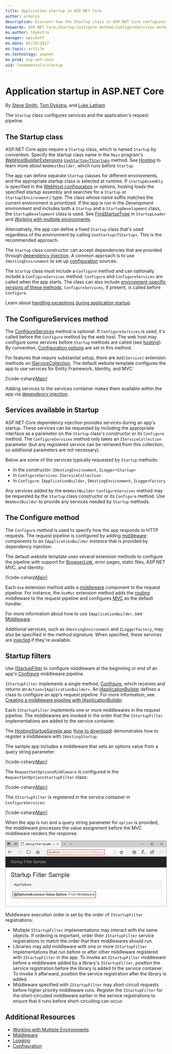 ```yaml
---
title: Application startup in ASP.NET Core
author: ardalis
description: Discover how the Startup class in ASP.NET Core configures services and the application's request pipeline. 
keywords: ASP.NET Core,Startup,Configure method,ConfigureServices method
ms.author: tdykstra
manager: wpickett
ms.date: 02/29/2017
ms.topic: article
ms.technology: aspnet
ms.prod: asp.net-core
uid: fundamentals/startup
---
```

# Application startup in ASP.NET Core

By [Steve Smith](https://ardalis.com), [Tom Dykstra](https://github.com/tdykstra), and [Luke Latham](https://github.com/guardrex)

The `Startup` class configures services and the application's request pipeline.

## The Startup class

ASP.NET Core apps require a `Startup` class, which is named `Startup` by convention. Specify the startup class name in the `Main` program's [WebHostBuilderExtensions](https://docs.microsoft.com/aspnet/core/api/microsoft.aspnetcore.hosting.webhostbuilderextensions) [`UseStartup<TStartup>`](https://docs.microsoft.com/aspnet/core/api/microsoft.aspnetcore.hosting.webhostbuilderextensions#Microsoft_AspNetCore_Hosting_WebHostBuilderExtensions_UseStartup__1_Microsoft_AspNetCore_Hosting_IWebHostBuilder_) method. See [Hosting](xref:fundamentals/hosting) to learn more about `WebHostBuilder`, which runs before `Startup`.

The app can define separate `Startup` classes for different environments, and the appropriate startup class is selected at runtime. If `startupAssembly` is specified in the [WebHost configuration](https://docs.microsoft.com/aspnet/core/fundamentals/hosting?tabs=aspnetcore2x#configuring-a-host) or options, hosting loads the specified startup assembly and searches for a `Startup` or `Startup[Environment]` type. The class whose name suffix matches the current environment is prioritized. If the app is run in the *Development* environment and includes both a `Startup` and a `StartupDevelopment` class, the `StartupDevelopment` class is used. See [FindStartupType](https://github.com/aspnet/Hosting/blob/rel/1.1.0/src/Microsoft.AspNetCore.Hosting/Internal/StartupLoader.cs) in `StartupLoader` and [Working with multiple environments](xref:fundamentals/environments#startup-conventions).

Alternatively, the app can define a fixed `Startup` class that's used regardless of the environment by calling `UseStartup<TStartup>`. This is the recommended approach.

The `Startup` class constructor can accept dependencies that are provided through [dependency injection](xref:fundamentals/dependency-injection). A common approach is to use `IHostingEnvironment` to set up [configuration](xref:fundamentals/configuration) sources.

The `Startup` class must include a `Configure` method and can optionally include a `ConfigureServices` method. `Configure` and `ConfigureServices` are called when the app starts. The class can also include [environment-specific versions of these methods](xref:fundamentals/environments#startup-conventions). `ConfigureServices`, if present, is called before `Configure`.

Learn about [handling exceptions during application startup](xref:fundamentals/error-handling#startup-exception-handling).

## The ConfigureServices method

The [ConfigureServices](https://docs.microsoft.com/aspnet/core/api/microsoft.aspnetcore.hosting.startupbase#Microsoft_AspNetCore_Hosting_StartupBase_ConfigureServices_Microsoft_Extensions_DependencyInjection_IServiceCollection_) method is optional. If `ConfigureServices` is used, it's called before the `Configure` method by the web host. The web host may configure some services before `Startup` methods are called (see [hosting](xref:fundamentals/hosting)). By convention, [Configuration options](xref:fundamentals/configuration) are set in this method.

For features that require substantial setup, there are `Add[Service]` extension methods on [IServiceCollection](https://docs.microsoft.com/aspnet/core/api/microsoft.extensions.dependencyinjection.iservicecollection). The default website template configures the app to use services for Entity Framework, Identity, and MVC:

[!code-csharp[Main](../common/samples/WebApplication1/Startup.cs?highlight=4,7,11&start=40&end=55)]

Adding services to the services container makes them available within the app via [dependency injection](xref:fundamentals/dependency-injection).

## Services available in Startup

ASP.NET Core dependency injection provides services during an app's startup. These services can be requested by including the appropriate interface as a parameter on the `Startup` class's constructor or its `Configure` method. The `ConfigureServices` method only takes an `IServiceCollection` parameter (but any registered service can be retrieved from this collection, so additional parameters are not necessary).

Below are some of the services typically requested by `Startup` methods:

* In the constructor: `IHostingEnvironment`, `ILogger<Startup>`
* In `ConfigureServices`: `IServiceCollection`
* In `Configure`: `IApplicationBuilder`, `IHostingEnvironment`, `ILoggerFactory`

Any services added by the `WebHostBuilder` `ConfigureServices` method may be requested by the `Startup` class constructor or its `Configure` method. Use `WebHostBuilder` to provide any services needed by `Startup` methods.

## The Configure method

The `Configure` method is used to specify how the app responds to HTTP requests. The request pipeline is configured by adding [middleware](xref:fundamentals/middleware) components to an `IApplicationBuilder` instance that is provided by dependency injection.

The default website template uses several extension methods to configure the pipeline with support for [BrowserLink](http://vswebessentials.com/features/browserlink), error pages, static files, ASP.NET MVC, and Identity:

[!code-csharp[Main](../common/samples/WebApplication1/Startup.cs?highlight=8,9,10,14,17,19,21&start=58&end=84)]

Each `Use` extension method adds a [middleware](xref:fundamentals/middleware) component to the request pipeline. For instance, the `UseMvc` extension method adds the [routing](xref:fundamentals/routing) middleware to the request pipeline and configures [MVC](xref:mvc/overview) as the default handler.

For more information about how to use `IApplicationBuilder`, see [Middleware](xref:fundamentals/middleware).

Additional services, such as `IHostingEnvironment` and `ILoggerFactory`, may also be specified in the method signature. When specified, these services are [injected](xref:fundamentals/dependency-injection) if they're available.

## Startup filters

Use [IStartupFilter](/dotnet/api/microsoft.aspnetcore.hosting.istartupfilter) to configure middleware at the beginning or end of an app's [Configure](#the-configure-method) middleware pipeline.

`IStartupFilter` implements a single method, [Configure](/dotnet/api/microsoft.aspnetcore.hosting.istartupfilter.configure), which receives and returns an `Action<IApplicationBuilder>`. An [IApplicationBuilder](/dotnet/api/microsoft.aspnetcore.builder.iapplicationbuilder) defines a class to configure an app's request pipeline. For more information, see [Creating a middleware pipeline with IApplicationBuilder](xref:fundamentals/middleware#creating-a-middleware-pipeline-with-iapplicationbuilder).

Each `IStartupFilter` implements one or more middlewares in the request pipeline. The middlewares are invoked in the order that the `IStartupFilter` implementations are added to the service container.

The [HostingStartupSample app](https://github.com/aspnet/Docs/tree/master/aspnetcore/fundamentals/startup/sample/) ([how to download](xref:tutorials/index#how-to-download-a-sample)) demonstrates how to register a middleware with `IHostingStartup`.

The sample app includes a middleware that sets an options value from a query string parameter:

[!code-csharp[Main](startup/sample/RequestSetOptionsMiddleware.cs?name=snippet1)]

The `RequestSetOptionsMiddleware` is configured in the `RequestSetOptionsStartupFilter` class:

[!code-csharp[Main](startup/sample/RequestSetOptionsStartupFilter.cs?name=snippet1&highlight=7)]

The `IStartupFilter` is registered in the service container in `ConfigureServices`:

[!code-csharp[Main](startup/sample/Startup.cs?name=snippet1&highlight=3)]

When the app is run and a query string parameter for `option` is provided, the middleware processes the value assignment before the MVC middleware renders the response:

![Browser window showing the rendered Index page. The value of Option is rendered as 'From Middleware' based on requesting the page with the query string parameter and value of option set to 'From Middleware'.](startup/_static/index.png)

Middleware execution order is set by the order of `IStartupFilter` registrations:

* Multiple `IStartupFilter` implementations may interact with the same objects. If ordering is important, order their `IStartupFilter` service registrations to match the order that their middlewares should run.
* Libraries may add middleware with one or more `IStartupFilter` implementations that run before or after other middleware registered with `IStartupFilter` in the app. To invoke an `IStartupFilter` middleware before a middleware added by a library's `IStartupFilter`, position the service registration before the library is added to the service container. To invoke it afterward, position the service registration after the library is added.
* Middleware specified with `IStartupFilter` may short-circuit requests before higher priority middleware runs. Register the `IStartupFilter` for the short-circuited middleware earlier in the service registrations to ensure that it runs before short-circuiting can occur.

## Additional Resources

* [Working with Multiple Environments](xref:fundamentals/environments)
* [Middleware](xref:fundamentals/middleware)
* [Logging](xref:fundamentals/logging/index)
* [Configuration](xref:fundamentals/configuration)
